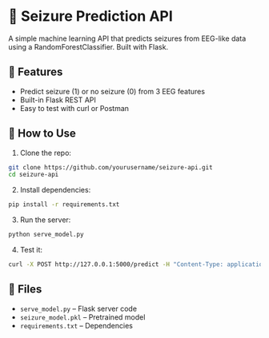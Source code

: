 # 🧠 Seizure Prediction API

A simple machine learning API that predicts seizures from EEG-like data using a RandomForestClassifier. Built with Flask.

## 🔧 Features
- Predict seizure (1) or no seizure (0) from 3 EEG features
- Built-in Flask REST API
- Easy to test with curl or Postman

## 🚀 How to Use

1. Clone the repo:
```bash
git clone https://github.com/yourusername/seizure-api.git
cd seizure-api
```

2. Install dependencies:
```bash
pip install -r requirements.txt
```

3. Run the server:
```bash
python serve_model.py
```

4. Test it:
```bash
curl -X POST http://127.0.0.1:5000/predict -H "Content-Type: application/json" -d "{"mean_bandpower": 6.5, "spike_count": 3, "frequency_variation": 1.2}"
```

## 📂 Files
- `serve_model.py` – Flask server code
- `seizure_model.pkl` – Pretrained model
- `requirements.txt` – Dependencies

